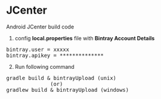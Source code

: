 # JCenter
Android JCenter build code

1. config <b>local.properties</b> file with <b> Bintray Account Details </b>
<pre>
bintray.user = xxxxx
bintray.apikey = **************
</pre>

2. Run following command 
<pre>
gradle build & bintrayUpload (unix)
              (or)
gradlew build & bintrayUpload (windows)
</pre>


